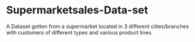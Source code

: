 # Supermarketsales-Data-set
A Dataset gotten from a supermarket located in 3 different cities/branches with customers of different types and  various product lines.
